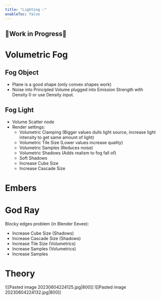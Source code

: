 ```yaml
---
title: "Lighting 💡"
enableToc: false
---
```


## 🚧Work in Progress🚧

# Volumetric Fog
## Fog Object
- Plane is a good shape (only convex shapes work)
- Noise into Principled Volume plugged into Emission Strength  with Density 0 or use Density input.

## Fog Light
- Volume Scatter node
- Render settings:
    - Volumetric Clamping (Bigger values dulls light source, increase light intensity to get same amount of light)
    - Volumetric Tile Size (Lower values increase quality)    
    - Volumetric Samples (Reduces noise)
    - Volumetric Shadows (Adds realism to fog fall of)
    - Soft Shadows
    - Increase Cube Size
    - Increase Cascade Size

# Embers

# God Ray

Blocky edges problem (in Blender Eevee):

- Increase Cube Size (Shadows)
- Increase Cascade Size (Shadows)
- Increase Tile Size (Volumetrics)
- Increase Samples (Volumetrics)
- Increase Samples



# Theory
![[Pasted image 20230604224125.jpg|800]]
![[Pasted image 20230604224132.jpg|800]]